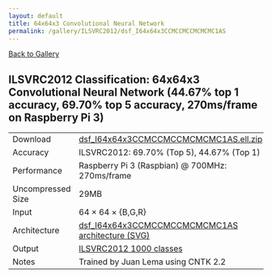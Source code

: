 ```yaml
---
layout: default
title: 64x64x3 Convolutional Neural Network
permalink: /gallery/ILSVRC2012/dsf_I64x64x3CCMCCMCCMCMCMC1AS
---
```


[Back to Gallery](/ELL/gallery)

## ILSVRC2012 Classification: 64x64x3 Convolutional Neural Network (44.67% top 1 accuracy, 69.70% top 5 accuracy, 270ms/frame on Raspberry Pi 3)

<table class="table table-striped table-bordered">
    <tr>
        <td> Download </td>
        <td colspan="3"> <a href="https://github.com/Microsoft/ELL-models/raw/master/models/ILSVRC2012/dsf_I64x64x3CCMCCMCCMCMCMC1AS/dsf_I64x64x3CCMCCMCCMCMCMC1AS.ell.zip">dsf_I64x64x3CCMCCMCCMCMCMC1AS.ell.zip</a></td>
    </tr>
    <tr>
        <td> Accuracy </td>
        <td colspan="3"> ILSVRC2012: 69.70% (Top 5), 44.67% (Top 1) </td>
    </tr>
    <tr>
        <td> Performance </td>
        <td colspan="3"> Raspberry Pi 3 (Raspbian) @ 700MHz: 270ms/frame </td>
    </tr>
    <tr>
        <td> Uncompressed Size </td>
        <td colspan="3"> 29MB </td>
    </tr>
    <tr>
        <td> Input </td>
        <td colspan="3"> 64 &times; 64 &times; {B,G,R} </td>
    </tr>
    <tr>
        <td> Architecture </td>
        <td>
            <a href="https://github.com/Microsoft/ELL-models/raw/master/models/ILSVRC2012/dsf_I64x64x3CCMCCMCCMCMCMC1AS/dsf_I64x64x3CCMCCMCCMCMCMC1AS.cntk.svg?sanitize=true" target="_blank">dsf_I64x64x3CCMCCMCCMCMCMC1AS architecture (SVG)</a>
        </td>
    </tr>
    <tr>
        <td> Output </td>
        <td colspan="3"> <a href="https://github.com/Microsoft/ELL-models/raw/master/models/ILSVRC2012/categories.txt">ILSVRC2012 1000 classes</a> </td>
    </tr>
    <tr>
        <td> Notes </td>
        <td colspan="3"> Trained by Juan Lema using CNTK 2.2 </td>
    </tr>
</table>

